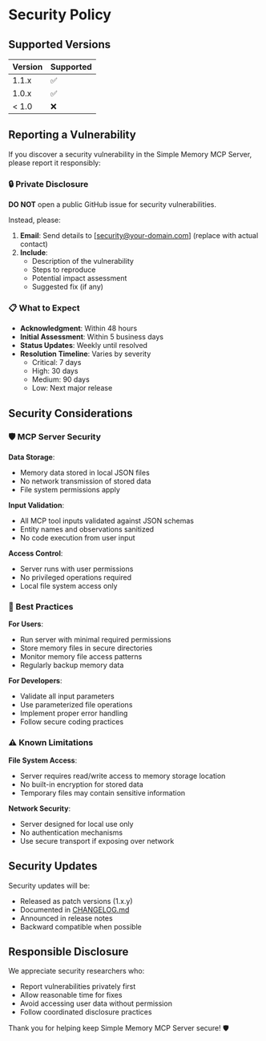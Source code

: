 # Security Policy

## Supported Versions

| Version | Supported          |
| ------- | ------------------ |
| 1.1.x   | :white_check_mark: |
| 1.0.x   | :white_check_mark: |
| < 1.0   | :x:                |

## Reporting a Vulnerability

If you discover a security vulnerability in the Simple Memory MCP Server, please report it responsibly:

### 🔒 Private Disclosure

**DO NOT** open a public GitHub issue for security vulnerabilities.

Instead, please:

1. **Email**: Send details to [security@your-domain.com] (replace with actual contact)
2. **Include**:
   - Description of the vulnerability
   - Steps to reproduce
   - Potential impact assessment
   - Suggested fix (if any)

### 📋 What to Expect

- **Acknowledgment**: Within 48 hours
- **Initial Assessment**: Within 5 business days  
- **Status Updates**: Weekly until resolved
- **Resolution Timeline**: Varies by severity
  - Critical: 7 days
  - High: 30 days
  - Medium: 90 days
  - Low: Next major release

## Security Considerations

### 🛡️ MCP Server Security

**Data Storage**:
- Memory data stored in local JSON files
- No network transmission of stored data
- File system permissions apply

**Input Validation**:
- All MCP tool inputs validated against JSON schemas
- Entity names and observations sanitized
- No code execution from user input

**Access Control**:
- Server runs with user permissions
- No privileged operations required
- Local file system access only

### 🔐 Best Practices

**For Users**:
- Run server with minimal required permissions
- Store memory files in secure directories
- Monitor memory file access patterns
- Regularly backup memory data

**For Developers**:
- Validate all input parameters
- Use parameterized file operations
- Implement proper error handling
- Follow secure coding practices

### ⚠️ Known Limitations

**File System Access**:
- Server requires read/write access to memory storage location
- No built-in encryption for stored data
- Temporary files may contain sensitive information

**Network Security**:
- Server designed for local use only
- No authentication mechanisms
- Use secure transport if exposing over network

## Security Updates

Security updates will be:
- Released as patch versions (1.x.y)
- Documented in [CHANGELOG.md](./CHANGELOG.md)
- Announced in release notes
- Backward compatible when possible

## Responsible Disclosure

We appreciate security researchers who:
- Report vulnerabilities privately first
- Allow reasonable time for fixes
- Avoid accessing user data without permission
- Follow coordinated disclosure practices

Thank you for helping keep Simple Memory MCP Server secure! 🛡️